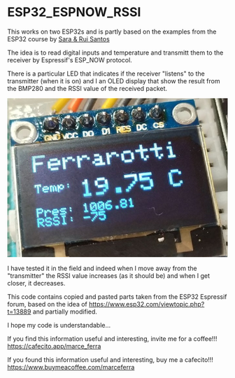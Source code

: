 # ESP32_ESPNOW_RSSI

This works on two ESP32s and is partly based on the examples from the ESP32 course by [Sara & Rui Santos](https://randomnerdtutorials.com)

The idea is to read digital inputs and temperature and transmitt them to the receiver by Espressif's ESP_NOW protocol.

There is a particular LED that indicates if the receiver "listens" to the transmitter (when it is on) and I an OLED display that show the result from the BMP280 and the RSSI value of the received packet.

![Example of what is displayed on the OLED display](Receiver_OLED.jpg)

I have tested it in the field and indeed when I move away from the "transmitter" the RSSI value increases (as it should be) and when I get closer, it decreases.

This code contains copied and pasted parts taken from the ESP32 Espressif forum, based on the idea of ​​https://www.esp32.com/viewtopic.php?t=13889 and partially modified.

I hope my code is understandable...

If you find this information useful and interesting, invite me for a coffee!!!
https://cafecito.app/marce_ferra

If you found this information useful and interesting, buy me a cafecito!!!
https://www.buymeacoffee.com/marceferra
